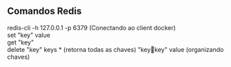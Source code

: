 ## Comandos Redis
redis-cli -h 127.0.0.1 -p 6379 (Conectando ao client docker)  
set "key" value  
get "key"  
delete "key"
keys * (retorna todas as chaves)
"key:key:key" value (organizando chaves)  
